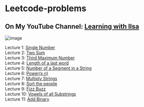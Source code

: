 # Leetcode-problems
## On My YouTube Channel: [Learning with Ilsa](https://www.youtube.com/@learningwithilsa) <br>
![image](https://github.com/user-attachments/assets/cda672b7-9ae5-49f0-bf84-a63792c689e3) <br>


Lecture 1: [Single Number](https://youtu.be/8LDruFtUP3E?si=6g-7isy3Ao9qp7WR&t=15) <br>
Lecture 2: [Two Sum](https://youtu.be/XZLVH9do8IE?si=P5xDA4PL8pK8442Q&t=15) <br>
Lecture 3: [Third Maximum Number](https://youtu.be/vkfzugxDA0A?si=09Ohfs32kWKgCQSV) <br>
Lecture 4: [Length of a last word](https://youtu.be/jbFYoa903zY?si=xmX8i58T4KK6JdFs) <br>
Lecture 5: [Number of a Segment in a String](https://youtu.be/u_hILvoJ22I?si=b8GS1rGmQt06mBDb)<br>
Lecture 6: [Power(x,n)](https://youtu.be/qE2W0bQbEcM?si=IloTViBDhbkTqqns) <br>
Lecture 7: [Multiply Strings](https://youtu.be/E_x5OfgtyBU?si=jEXu_ZMsB2X48_PZ)<br>
Lecture 8: [Sort the people](https://youtu.be/u5Y6-_cJb_c?si=1veFi3_FFUVW86an)<br>
Lecture 9: [Fizz Buzz](https://youtu.be/LW2Fo6q-Ae8?si=8ZKlA-Z08UPSnDpn)<br>
Lecture 10: [Vowels of all Substrings](https://youtu.be/q0qy3lJFlSg?si=LpIC4fqJMQpEB7pj)<br>
Lecture 11: [Add Binary]()
